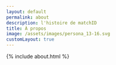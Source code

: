 ```yaml
---
layout: default
permalink: about
description: l'histoire de matchID
title: À propos
image: /assets/images/persona_13-16.svg
customLayout: true
---
```


{% include about.html %}
